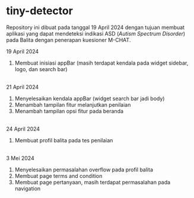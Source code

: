 # tiny-detector

Repository ini dibuat pada tanggal 19 April 2024 dengan tujuan membuat aplikasi yang dapat mendeteksi indikasi ASD (_Autism Spectrum Disorder_) pada Balita dengan penerapan kuesioner M-CHAT.

19 April 2024
1. Membuat inisiasi appBar (masih terdapat kendala pada widget sidebar, logo, dan search bar)

<br>21 April 2024
1. Menyelesaikan kendala appBar (widget search bar jadi body)
2. Menambah tampilan fitur melanjutkan penilaian
3. Menambah tampilan opsi fitur pada beranda

<br>24 April 2024
1. Membuat profil balita pada tes penilaian

<br>3 Mei 2024
1. Menyelesaikan permasalahan overflow pada profil balita
2. Membuat page terms and condition
3. Membuat page pertanyaan, masih terdapat permasalahan pada navigation
